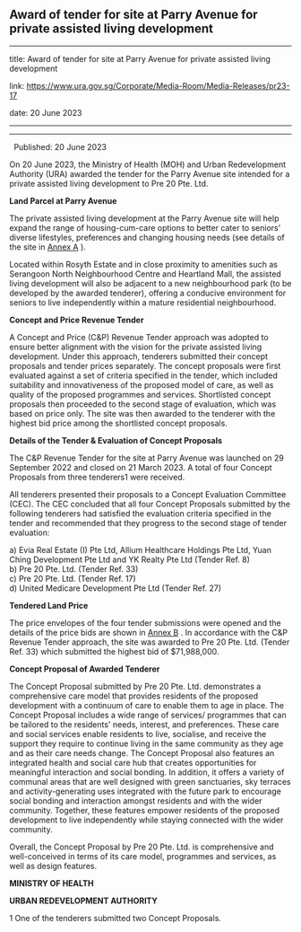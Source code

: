 ## Award of tender for site at Parry Avenue for private assisted living development
---
title: Award of tender for site at Parry Avenue for private assisted living development

link: https://www.ura.gov.sg/Corporate/Media-Room/Media-Releases/pr23-17

date: 20 June 2023

---

--------------------------------------------------------------------------------

  Published: 20 June 2023

On 20 June 2023, the Ministry of Health (MOH) and Urban Redevelopment Authority (URA) awarded the tender for the Parry Avenue site intended for a private assisted living development to Pre 20 Pte. Ltd.   
  
**Land Parcel at Parry Avenue**  
  
The private assisted living development at the Parry Avenue site will help expand the range of housing-cum-care options to better cater to seniors' diverse lifestyles, preferences and changing housing needs (see details of the site in [Annex A](https://www.ura.gov.sg/-/media/Corporate/Media-Room/2023/Jun/pr23-17a.pdf) ).   
  
Located within Rosyth Estate and in close proximity to amenities such as Serangoon North Neighbourhood Centre and Heartland Mall, the assisted living development will also be adjacent to a new neighbourhood park (to be developed by the awarded tenderer), offering a conducive environment for seniors to live independently within a mature residential neighbourhood.   
  
**Concept and Price Revenue Tender**  
  
A Concept and Price (C&P) Revenue Tender approach was adopted to ensure better alignment with the vision for the private assisted living development. Under this approach, tenderers submitted their concept proposals and tender prices separately. The concept proposals were first evaluated against a set of criteria specified in the tender, which included suitability and innovativeness of the proposed model of care, as well as quality of the proposed programmes and services. Shortlisted concept proposals then proceeded to the second stage of evaluation, which was based on price only. The site was then awarded to the tenderer with the highest bid price among the shortlisted concept proposals.   
  
**Details of the Tender & Evaluation of Concept Proposals**   
  
The C&P Revenue Tender for the site at Parry Avenue was launched on 29 September 2022 and closed on 21 March 2023. A total of four Concept Proposals from three tenderers1 were received.  
  
All tenderers presented their proposals to a Concept Evaluation Committee (CEC). The CEC concluded that all four Concept Proposals submitted by the following tenderers had satisfied the evaluation criteria specified in the tender and recommended that they progress to the second stage of tender evaluation:  
  
a) Evia Real Estate (I) Pte Ltd, Allium Healthcare Holdings Pte Ltd, Yuan Ching Development Pte Ltd and YK Realty Pte Ltd (Tender Ref. 8)  
b) Pre 20 Pte. Ltd. (Tender Ref. 33)  
c) Pre 20 Pte. Ltd. (Tender Ref. 17)  
d) United Medicare Development Pte Ltd (Tender Ref. 27)  
  
**Tendered Land Price**  
  
The price envelopes of the four tender submissions were opened and the details of the price bids are shown in [Annex B](https://www.ura.gov.sg/-/media/Corporate/Media-Room/2023/Jun/pr23-17b.pdf) . In accordance with the C&P Revenue Tender approach, the site was awarded to Pre 20 Pte. Ltd. (Tender Ref. 33) which submitted the highest bid of $71,988,000.   
  
**Concept Proposal of Awarded Tenderer**  
  
The Concept Proposal submitted by Pre 20 Pte. Ltd. demonstrates a comprehensive care model that provides residents of the proposed development with a continuum of care to enable them to age in place. The Concept Proposal includes a wide range of services/ programmes that can be tailored to the residents' needs, interest, and preferences. These care and social services enable residents to live, socialise, and receive the support they require to continue living in the same community as they age and as their care needs change. The Concept Proposal also features an integrated health and social care hub that creates opportunities for meaningful interaction and social bonding. In addition, it offers a variety of communal areas that are well designed with green sanctuaries, sky terraces and activity-generating uses integrated with the future park to encourage social bonding and interaction amongst residents and with the wider community. Together, these features empower residents of the proposed development to live independently while staying connected with the wider community.  
  
Overall, the Concept Proposal by Pre 20 Pte. Ltd. is comprehensive and well-conceived in terms of its care model, programmes and services, as well as design features.  
  
**MINISTRY OF HEALTH**

**URBAN REDEVELOPMENT AUTHORITY**



1 One of the tenderers submitted two Concept Proposals.